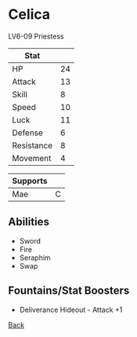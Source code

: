 # Celica

LV6-09 Priestess

| Stat       | <!-- --> |
| ---------- | -------- |
| HP         | 24       |
| Attack     | 13       |
| Skill      | 8        |
| Speed      | 10       |
| Luck       | 11       |
| Defense    | 6        |
| Resistance | 8        |
| Movement   | 4        |

| Supports | <!-- --> |
| -------- | -------- |
| Mae      | C        |

## Abilities

- Sword
- Fire
- Seraphim
- Swap

## Fountains/Stat Boosters

- Deliverance Hideout - Attack +1

[Back](../README.md)

